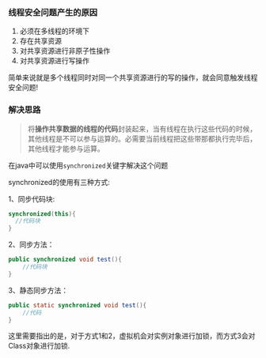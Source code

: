 ### 线程安全问题产生的原因

1. 必须在多线程的环境下
2. 存在共享资源
3. 对共享资源进行非原子性操作
4. 对共享资源进行写操作

简单来说就是多个线程同时对同一个共享资源进行的写的操作，就会同意触发线程安全问题!

### 解决思路

> ​	将**操作共享数据的线程的代码**封装起来，当有线程在执行这些代码的时候，其他线程是不可以参与运算的。必需要当前线程把这些带那都执行完毕后，其他线程才能参与运算。

在java中可以使用`synchronized`关键字解决这个问题

synchronized的使用有三种方式:

1、同步代码块:

```java
synchronized(this){
  //代码块
}
```

2、同步方法：

```java
public synchronized void test(){
    //代码块
}
```

3、静态同步方法：

```java
public static synchronized void test(){
    //代码
}
```

​	这里需要指出的是，对于方式1和2，虚拟机会对实例对象进行加锁，而方式3会对Class对象进行加锁.